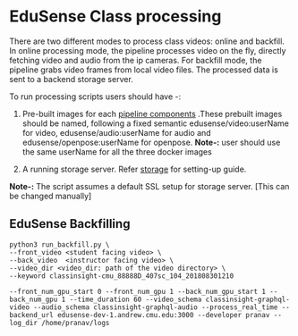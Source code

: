 EduSense Class processing
================
There are two different modes to process class videos: online and backfill. In online processing mode, the pipeline processes video on the fly, directly fetching video and audio from the ip cameras. For backfill mode, the pipeline grabs video frames from local video files. The processed data is sent to a backend storage server.

To run processing scripts users should have -:

1) Pre-built images for each [pipeline components](/compute) .These prebuilt images should be named, following a fixed semantic edusense/video:userName for video, 
edusense/audio:userName for audio and edusense/openpose:userName for openpose.
<b>Note-:</b> user should use the same userName for all the three docker images 

2) A running storage server. Refer [storage](/storage) for setting-up guide.

<b>Note-:</b> The script assumes a default SSL setup for storage server. [This can be changed manually] 

## EduSense Backfilling
```
python3 run_backfill.py \
--front_video <student facing video> \
--back_video  <instructor facing video> \
--video_dir <video_dir: path of the video directory> \
--keyword classinsight-cmu_88888D_407sc_104_201808301210 

--front_num_gpu_start 0 --front_num_gpu 1 --back_num_gpu_start 1 --back_num_gpu 1 --time_duration 60 --video_schema classinsight-graphql-video --audio_schema classinsight-graphql-audio --process_real_time --backend_url edusense-dev-1.andrew.cmu.edu:3000 --developer pranav --log_dir /home/pranav/logs






```

